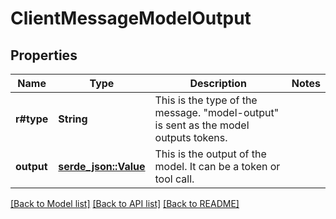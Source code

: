 # ClientMessageModelOutput

## Properties

Name | Type | Description | Notes
------------ | ------------- | ------------- | -------------
**r#type** | **String** | This is the type of the message. \"model-output\" is sent as the model outputs tokens. | 
**output** | [**serde_json::Value**](.md) | This is the output of the model. It can be a token or tool call. | 

[[Back to Model list]](../README.md#documentation-for-models) [[Back to API list]](../README.md#documentation-for-api-endpoints) [[Back to README]](../README.md)


